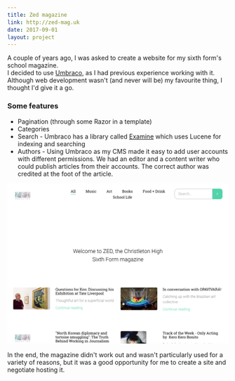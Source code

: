```yaml
---
title: Zed magazine
link: http://zed-mag.uk
date: 2017-09-01
layout: project
---
```

A couple of years ago, I was asked to create a website for my sixth form's school magazine.  
I decided to use [Umbraco](https://umbraco.com/), as I had previous experience working with it.  Although web development wasn't (and never will be) my favourite thing, I thought I'd give it a go.
### Some features
 - Pagination (through some Razor in a template)
 - Categories
 - Search - Umbraco has a library called [Examine](https://our.umbraco.com/documentation/Reference/Searching/Examine/) which uses Lucene for indexing and searching
 - Authors - Using Umbraco as my CMS made it easy to add user accounts with different permissions.  We had an editor and a content writer who could publish articles from their accounts. The correct author was credited at the foot of the article.

![Zed frontpage](/assets/img/zed-screenshot.png)

In the end, the magazine didn't work out and wasn't particularly used for a variety of reasons, but it was a good opportunity for me to create a site and negotiate hosting it.

